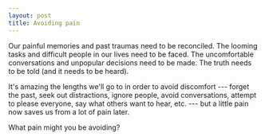 ```yaml
---
layout: post
title: Avoiding pain
---
```


Our painful memories and past traumas need to be reconciled. The looming tasks and difficult people in our lives need to be faced. The uncomfortable conversations and unpopular decisions need to be made. The truth needs to be told (and it needs to be heard).

It's amazing the lengths we'll go to in order to avoid discomfort --- forget the past, seek out distractions, ignore people, avoid conversations, attempt to please everyone, say what others want to hear, etc. --- but a little pain now saves us from a lot of pain later.

What pain might you be avoiding?

